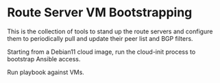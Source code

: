 # Route Server VM Bootstrapping

This is the collection of tools to stand up the route servers and configure them to periodically pull and update their peer list and BGP filters.

Starting from a Debian11 cloud image, run the cloud-init process to bootstrap Ansible access.

Run playbook against VMs.

